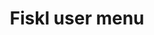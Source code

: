 ---
title: Fiskl user menu
sidebar_position: 6
description: Fiskl user menu
toc_min_heading_level: 2
toc_max_heading_level: 6
tags:
  - Settings
---